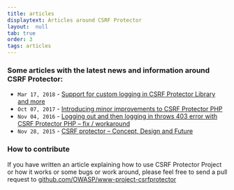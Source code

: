 ```yaml
---
title: articles
displaytext: Articles around CSRF Protector
layout:  null
tab: true
order: 3
tags: articles
---
```


### Some articles with the latest news and information around CSRF Protector:
 - `Mar 17, 2018` - [Support for custom logging in CSRF Protector Library and more](https://blog.minhazav.dev/support-for-custom-logging-csrf-protector-library-and-more/)
 - `Oct 07, 2017` - [Introducing minor improvements to CSRF Protector PHP](https://blog.minhazav.dev/introducing-minor-improvements-to-csrf-protector-php/)
 - `Nov 04, 2016` - [Logging out and then logging in throws 403 error with CSRF Protector PHP – fix / workaround](https://blog.minhazav.dev/logging-out-and-then-logging-in-throws-403-error-with-csrf-protector/)
 - `Nov 28, 2015` - [CSRF protector – Concept, Design and Future](https://blog.minhazav.dev/CSRF-Protector-concept-design-and-future/)

### How to contribute
If you have written an article explaining how to use CSRF Protector Project or how it works or some bugs or work around, please feel free to send a pull request to [github.com/OWASP/www-project-csrfprotector](https://github.com/OWASP/www-project-csrfprotector)
